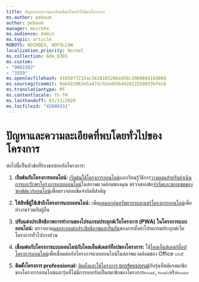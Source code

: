 ```yaml
---
title: ปัญหาและความละเอียดที่พบโดยทั่วไปของโครงการ
ms.author: pebaum
author: pebaum
manager: mnirkhe
ms.audience: Admin
ms.topic: article
ROBOTS: NOINDEX, NOFOLLOW
localization_priority: Normal
ms.collection: Adm_O365
ms.custom:
- "9001502"
- "3559"
ms.openlocfilehash: 4185077215ac3628103286ed58c396088410d868
ms.sourcegitcommit: 9ab422063e5a474c92ed956d42d222b90336fecb
ms.translationtype: MT
ms.contentlocale: th-TH
ms.lasthandoff: 03/11/2020
ms.locfileid: "42600331"
---
```

# <a name="project-common-issues-and-resolutions"></a>ปัญหาและความละเอียดที่พบโดยทั่วไปของโครงการ

ต่อไปนี้เป็นหัวข้อที่ร้องขอบ่อยกับโครงการ:

1. **เริ่มต้นกับโครงการออนไลน์:**  [เริ่มต้นใช้โครงการออนไลน์](https://docs.microsoft.com/ProjectOnline/get-started-with-project-online)และเรียนรู้วิธีการ[วางแผนสำหรับดำเนินการและรักษาโครงการแบบออนไลน์](https://docs.microsoft.com/projectonline/project-online)ในสภาพแวดล้อมของคุณ ตรวจสอบข้อ[จำกัดและขอบเขตของซอฟต์แวร์ออนไลน์](https://docs.microsoft.com/ProjectOnline/project-online-software-boundaries-and-limits)เพื่อตรวจสอบขีดจำกัดที่สำคัญ

2. **ให้สิทธิ์ผู้ใช้เข้าถึงโครงการแบบออนไลน์:** เพิ่ม[บุคคลกลุ่มทรัพยากรและแชร์โครงการออนไลน์](https://docs.microsoft.com/projectonline/step-2-add-people-to-project-online)เพื่อทำงานร่วมกับผู้อื่น 

3. **ปรับแต่งประสิทธิภาพการทำงานของโปรแกรมประยุกต์เว็บโครงการ (PWA) ในโครงการแบบออนไลน์:** ตรวจทาน[ผลกระทบต่อประสิทธิภาพและยืนยัน](https://docs.microsoft.com/projectonline/tune-project-online-performance)ของการตั้งค่าโปรแกรมประยุกต์เว็บโครงการทั่วไปบางส่วน

4. **เชื่อมต่อกับโครงการแบบออนไลน์กับไคลเอ็นต์เดสก์ท็อปของโครงการ:** ใช้[ไคลเอ็นต์เดสก์ท็อปโครงการออนไลน์](https://docs.microsoft.com/projectonline/connect-to-project-online-with-the-project-online-desktop-client)เพื่อเชื่อมต่อกับโครงการแบบออนไลน์ในสภาพแวดล้อมของ Office ๓๖๕ 

5. **ติดตั้งโครงการ professional:** [ติดตั้งและใช้โครงการ professional](https://support.office.com/en-us/article/install-project-7059249b-d9fe-4d61-ab96-5c5bf435f281?ui=en-US&rs=en-US&ad=US)กับรุ่นที่สมัครสมาชิกของโครงการออนไลน์และรุ่นที่ไม่มีการบอกรับเป็นสมาชิกของโครงการ๒๐๑๙, ๒๐๑๖หรือ๒๐๑๓
